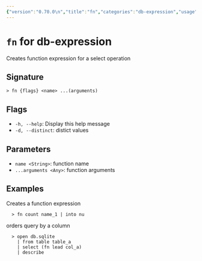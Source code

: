 ```yaml
---
{"version":"0.70.0\n","title":"fn","categories":"db-expression","usage":"Creates function expression for a select operation\n"}
---
```

<!-- THIS FILE IS GENERATED BY update_book_commands.cjs USING NUSHELL'S HELP COMMANDS.
REFRAIN FROM EDITING IT MANUALLY.-->
# <code>fn</code> for db-expression

<div class='command-title'>Creates function expression for a select operation</div>

## Signature

```> fn {flags} <name> ...(arguments)```

## Flags

 * ```-h, --help```: Display this help message
 * ```-d, --distinct```: distict values
## Parameters

 * ```name <String>```: function name
 * ```...arguments <Any>```: function arguments
## Examples

  Creates a function expression
```shell
  > fn count name_1 | into nu
```
  orders query by a column
```shell
  > open db.sqlite
    | from table table_a
    | select (fn lead col_a)
    | describe
```


